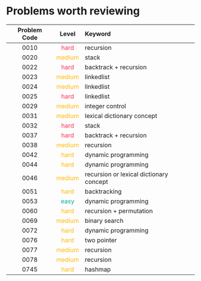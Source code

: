 # Problems worth reviewing

| Problem Code |                Level                | Keyword                                 |
| :----------: | :---------------------------------: | :-------------------------------------- |
|     0010     |  <font color="#FF2D55">hard</font>  | recursion                               |
|     0020     | <font color="#FFB800">medium</font> | stack                                   |
|     0022     |  <font color="#FF2D55">hard</font>  | backtrack + recursion                   |
|     0023     | <font color="FFB800">medium</font>  | linkedlist                              |
|     0024     | <font color="FFB800">medium</font>  | linkedlist                              |
|     0025     |  <font color="FF2D55">hard</font>   | linkedlist                              |
|     0029     | <font color="FFB800">medium</font>  | integer control                         |
|     0031     | <font color="FFB800">medium</font>  | lexical dictionary concept              |
|     0032     |  <font color="FF2D55">hard</font>   | stack                                   |
|     0037     |  <font color="FF2D55">hard</font>   | backtrack + recursion                   |
|     0038     | <font color="FFB800">medium</font>  | recursion                               |
|     0042     |  <font color="FFB800">hard</font>   | dynamic programming                     |
|     0044     |  <font color="FFB800">hard</font>   | dynamic programming                     |
|     0046     | <font color="FFB800">medium</font>  | recursion or lexical dictionary concept |
|     0051     |  <font color="FFB800">hard</font>   | backtracking                            |
|     0053     |  <font color="00AF9B">easy</font>   | dynamic programming                     |
|     0060     |  <font color="FFB800">hard</font>   | recursion + permutation                 |
|     0069     | <font color="FFB800">medium</font>  | binary search                           |
|     0072     |  <font color="FFB800">hard</font>   | dynamic programming                     |
|     0076     |  <font color="FFB800">hard</font>   | two pointer                             |
|     0077     | <font color="FFB800">medium</font>  | recursion                               |
|     0078     | <font color="FFB800">medium</font>  | recursion                               |
|     0745     |  <font color="FFB800">hard</font>   | hashmap                                 |

